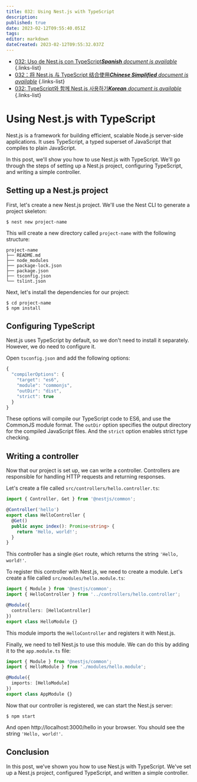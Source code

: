 ```yaml
---
title: 032: Using Nest.js with TypeScript
description: 
published: true
date: 2023-02-12T09:55:40.051Z
tags: 
editor: markdown
dateCreated: 2023-02-12T09:55:32.037Z
---
```


- [032: Uso de Nest.js con TypeScript***Spanish** document is available*](/es/Knowledge-base/Nest-js/Learning/032-using-nest-js-with-typescript)
{.links-list}
- [032：将 Nest.js 与 TypeScript 结合使用***Chinese Simplified** document is available*](/zh/Knowledge-base/Nest-js/Learning/032-using-nest-js-with-typescript)
{.links-list}
- [032: TypeScript와 함께 Nest.js 사용하기***Korean** document is available*](/ko/Knowledge-base/Nest-js/Learning/032-using-nest-js-with-typescript)
{.links-list}


# Using Nest.js with TypeScript

Nest.js is a framework for building efficient, scalable Node.js server-side applications. It uses TypeScript, a typed superset of JavaScript that compiles to plain JavaScript.

In this post, we'll show you how to use Nest.js with TypeScript. We'll go through the steps of setting up a Nest.js project, configuring TypeScript, and writing a simple controller.

## Setting up a Nest.js project

First, let's create a new Nest.js project. We'll use the Nest CLI to generate a project skeleton:

```
$ nest new project-name
```

This will create a new directory called `project-name` with the following structure:

```
project-name
├── README.md
├── node_modules
├── package-lock.json
├── package.json
├── tsconfig.json
└── tslint.json
```

Next, let's install the dependencies for our project:

```
$ cd project-name
$ npm install
```

## Configuring TypeScript

Nest.js uses TypeScript by default, so we don't need to install it separately. However, we do need to configure it.

Open `tsconfig.json` and add the following options:

```js
{
  "compilerOptions": {
    "target": "es6",
    "module": "commonjs",
    "outDir": "dist",
    "strict": true
  }
}
```

These options will compile our TypeScript code to ES6, and use the CommonJS module format. The `outDir` option specifies the output directory for the compiled JavaScript files. And the `strict` option enables strict type checking.

## Writing a controller

Now that our project is set up, we can write a controller. Controllers are responsible for handling HTTP requests and returning responses.

Let's create a file called `src/controllers/hello.controller.ts`:

```ts
import { Controller, Get } from '@nestjs/common';

@Controller('hello')
export class HelloController {
  @Get()
  public async index(): Promise<string> {
    return 'Hello, world!';
  }
}
```

This controller has a single `@Get` route, which returns the string `'Hello, world!'`.

To register this controller with Nest.js, we need to create a module. Let's create a file called `src/modules/hello.module.ts`:

```ts
import { Module } from '@nestjs/common';
import { HelloController } from '../controllers/hello.controller';

@Module({
  controllers: [HelloController]
})
export class HelloModule {}
```

This module imports the `HelloController` and registers it with Nest.js.

Finally, we need to tell Nest.js to use this module. We can do this by adding it to the `app.module.ts` file:

```ts
import { Module } from '@nestjs/common';
import { HelloModule } from './modules/hello.module';

@Module({
  imports: [HelloModule]
})
export class AppModule {}
```

Now that our controller is registered, we can start the Nest.js server:

```
$ npm start
```

And open http://localhost:3000/hello in your browser. You should see the string `'Hello, world!'`.

## Conclusion

In this post, we've shown you how to use Nest.js with TypeScript. We've set up a Nest.js project, configured TypeScript, and written a simple controller.